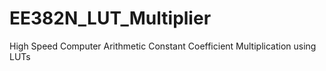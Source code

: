 # EE382N_LUT_Multiplier
High Speed Computer Arithmetic Constant Coefficient Multiplication using LUTs 
